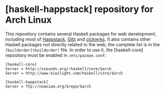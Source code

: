 [haskell-happstack] repository for Arch Linux
=============================================

This repository contains several Haskell packages for web development,
including most of [Happstack](http://happstack.com/),
[Gitit](http://gitit.net/) and [clckwrks](http://clckwrks.com/). It
also contains other Haskell packages not directly related to the web;
the complete list is in the `[buildorder](buildorder)` file. In order
to use it, the [haskell-core] repository must be enabled in
`/etc/pacman.conf`:

    [haskell-core]
    Server = http://xsounds.org/~haskell/core/$arch
    Server = http://www.kiwilight.com/haskell/core/$arch
    
    [haskell-happstack]
    Server = ftp://noaxiom.org/$repo/$arch
